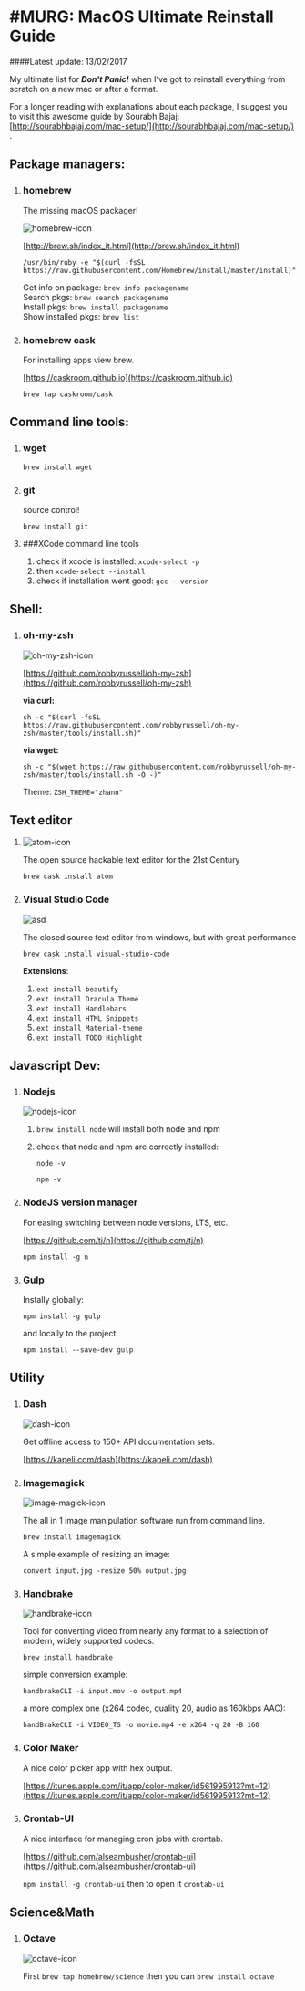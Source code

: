 #MURG: MacOS Ultimate Reinstall Guide
===
####Latest update: 13/02/2017

My ultimate list for ***Don't Panic!*** when I've got to reinstall everything from scratch on a new mac or after a format.

For a longer reading with explanations about each package, I suggest you to visit this awesome guide by Sourabh Bajaj: [http://sourabhbajaj.com/mac-setup/](http://sourabhbajaj.com/mac-setup/) .


## Package managers:

1. ### homebrew

	The missing macOS packager!

	![homebrew-icon](./images/homebrew-100.png)

	[http://brew.sh/index_it.html](http://brew.sh/index_it.html)

	```/usr/bin/ruby -e "$(curl -fsSL https://raw.githubusercontent.com/Homebrew/install/master/install)"```
	
	Get info on package: ```brew info packagename```<br>
	Search pkgs: ```brew search packagename``` <br>
	Install pkgs: ```brew install packagename``` <br>
	Show installed pkgs: ```brew list``` <br>

2. ### homebrew cask

	For installing apps view brew.
	
	[https://caskroom.github.io](https://caskroom.github.io)

	```brew tap caskroom/cask```
	
## Command line tools:
1. ### wget

	```brew install wget```
	
2. ### git
	source control!
	
	```brew install git```
	
2. ###XCode command line tools
	1. check if xcode is installed:
		```xcode-select -p```	
	2. then
		```xcode-select --install```
	3. check if installation went good:
		```gcc --version```

## Shell:

1. ### oh-my-zsh

	![oh-my-zsh-icon](./images/oh-my-zsh-200.png)

	[https://github.com/robbyrussell/oh-my-zsh](https://github.com/robbyrussell/oh-my-zsh)
	
	**via curl:**
	
	```sh -c "$(curl -fsSL https://raw.githubusercontent.com/robbyrussell/oh-my-zsh/master/tools/install.sh)"```
	
	**via wget:**
	
	```sh -c "$(wget https://raw.githubusercontent.com/robbyrussell/oh-my-zsh/master/tools/install.sh -O -)"```
	
	Theme: ```ZSH_THEME="zhann"```

## Text editor

1.	![atom-icon](./images/atom.png)

	The open source hackable text editor for the 21st Century
	
	```brew cask install atom```
2. ### Visual Studio Code

	![asd](./images/visual-studio-code-200.png)
	
	The closed source text editor from windows, but with great performance
	
	```brew cask install visual-studio-code```
	
	**Extensions**:
	
	1. ```ext install beautify```
	2. ```ext install Dracula Theme```
	3. ```ext install Handlebars```
	4. ```ext install HTML Snippets```
	5. ```ext install Material-theme```
	6. ```ext install TODO Highlight```
	
## Javascript Dev:


1. ### Nodejs

	![nodejs-icon](./images/nodejs-128.png)
		
	1. ```brew install node``` will install both node and npm
	
	2. check that node and npm are correctly installed:
	
		```node -v```
	
		```npm -v```
2. ### NodeJS version manager

	For easing switching between node versions, LTS, etc..
	
	[https://github.com/tj/n](https://github.com/tj/n)
	
	```npm install -g n```
3. ### Gulp
	Instally globally:
	
	```npm install -g gulp```
	
	and locally to the project:
	
	```npm install --save-dev gulp```
	
## Utility

1. ### Dash

	![dash-icon](./images/dash-64.png)
	
	Get offline access to 150+ API documentation sets.
	
	[https://kapeli.com/dash](https://kapeli.com/dash)
	
2. ### Imagemagick

	![image-magick-icon](./images/wizard-128.png)
	
	The all in 1 image manipulation software run from command line.
	
	```brew install imagemagick```
	
	A simple example of resizing an image:
	
	```convert input.jpg -resize 50% output.jpg```

3. ### Handbrake 	
	![handbrake-icon](./images/handbrake-100.png)
		
	Tool for converting video from nearly any format to a selection of modern, widely supported codecs.
	
	```brew install handbrake```
	
	simple conversion example:
	
	```handbrakeCLI -i input.mov -o output.mp4```
	
	a more complex one (x264 codec, quality 20, audio as 160kbps AAC):
	
	```handBrakeCLI -i VIDEO_TS -o movie.mp4 -e x264 -q 20 -B 160```
	
	
4. ### Color Maker
	
	A nice color picker app with hex output.
	
	[https://itunes.apple.com/it/app/color-maker/id561995913?mt=12](https://itunes.apple.com/it/app/color-maker/id561995913?mt=12)
	
3. ### Crontab-UI

	A nice interface for managing cron jobs with crontab.
	
	[https://github.com/alseambusher/crontab-ui](https://github.com/alseambusher/crontab-ui)
	
	```npm install -g crontab-ui``` then to open it ```crontab-ui```
	
	
## Science&Math

1. ### Octave 

	![octave-icon](./images/octave-64.png)
	
	First ```brew tap homebrew/science``` then you can ```brew install octave```
